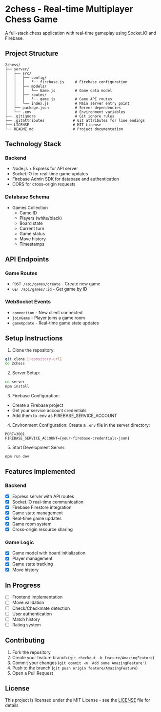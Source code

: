 # 2chess - Real-time Multiplayer Chess Game

A full-stack chess application with real-time gameplay using Socket.IO and Firebase.

## Project Structure
```
2chess/
├── server/
│   ├── src/
│   │   ├── config/
│   │   │   └── firebase.js     # Firebase configuration
│   │   ├── models/
│   │   │   └── Game.js         # Game data model
│   │   ├── routes/
│   │   │   └── game.js         # Game API routes
│   │   └── index.js            # Main server entry point
│   ├── package.json            # Server dependencies
│   └── .env                    # Environment variables
├── .gitignore                  # Git ignore rules
├── .gitattributes             # Git attributes for line endings
├── LICENSE                    # MIT License
└── README.md                  # Project documentation
```

## Technology Stack

### Backend
- Node.js + Express for API server
- Socket.IO for real-time game updates
- Firebase Admin SDK for database and authentication
- CORS for cross-origin requests

### Database Schema
- Games Collection
  - Game ID
  - Players (white/black)
  - Board state
  - Current turn
  - Game status
  - Move history
  - Timestamps

## API Endpoints

### Game Routes
- `POST /api/games/create` - Create new game
- `GET /api/games/:id` - Get game by ID

### WebSocket Events
- `connection` - New client connected
- `joinGame` - Player joins a game room
- `gameUpdate` - Real-time game state updates

## Setup Instructions

1. Clone the repository:
```bash
git clone [repository-url]
cd 2chess
```

2. Server Setup:
```bash
cd server
npm install
```

3. Firebase Configuration:
- Create a Firebase project
- Get your service account credentials
- Add them to .env as FIREBASE_SERVICE_ACCOUNT

4. Environment Configuration:
Create a `.env` file in the server directory:
```
PORT=3001
FIREBASE_SERVICE_ACCOUNT={your-firebase-credentials-json}
```

5. Start Development Server:
```bash
npm run dev
```

## Features Implemented

### Backend
- [x] Express server with API routes
- [x] Socket.IO real-time communication
- [x] Firebase Firestore integration
- [x] Game state management
- [x] Real-time game updates
- [x] Game room system
- [x] Cross-origin resource sharing

### Game Logic
- [x] Game model with board initialization
- [x] Player management
- [x] Game state tracking
- [x] Move history

## In Progress
- [ ] Frontend implementation
- [ ] Move validation
- [ ] Check/Checkmate detection
- [ ] User authentication
- [ ] Match history
- [ ] Rating system

## Contributing

1. Fork the repository
2. Create your feature branch (`git checkout -b feature/AmazingFeature`)
3. Commit your changes (`git commit -m 'Add some AmazingFeature'`)
4. Push to the branch (`git push origin feature/AmazingFeature`)
5. Open a Pull Request

## License

This project is licensed under the MIT License - see the [LICENSE](LICENSE) file for details
